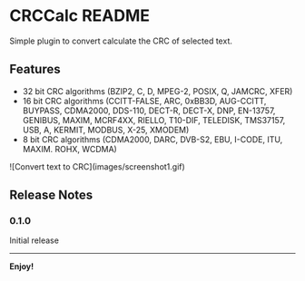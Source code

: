# CRCCalc README
Simple plugin to convert calculate the CRC of selected text.
## Features

- 32 bit CRC algorithms (BZIP2, C, D, MPEG-2, POSIX, Q, JAMCRC, XFER)
- 16 bit CRC algorithms (CCITT-FALSE, ARC, 0xBB3D, AUG-CCITT, BUYPASS, CDMA2000, DDS-110, DECT-R, DECT-X, DNP, EN-13757, GENIBUS, MAXIM, MCRF4XX, RIELLO, T10-DIF, TELEDISK, TMS37157, USB, A, KERMIT, MODBUS, X-25, XMODEM)
- 8 bit CRC algorithms (CDMA2000, DARC, DVB-S2, EBU, I-CODE, ITU, MAXIM. ROHX, WCDMA)

\!\[Convert text to CRC\]\(images/screenshot1.gif\)

## Release Notes

### 0.1.0

Initial release

-----------------------------------------------------------------------------------------------------------

**Enjoy!**
